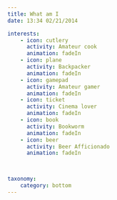 ```yaml
---
title: What am I
date: 13:34 02/21/2014 

interests:
    - icon: cutlery
      activity: Amateur cook
      animation: fadeIn  
    - icon: plane
      activity: Backpacker
      animation: fadeIn
    - icon: gamepad
      activity: Amateur gamer
      animation: fadeIn
    - icon: ticket
      activity: Cinema lover
      animation: fadeIn  
    - icon: book
      activity: Bookworm
      animation: fadeIn   
    - icon: beer
      activity: Beer Afficionado
      animation: fadeIn
   


taxonomy:
    category: bottom
---
```

